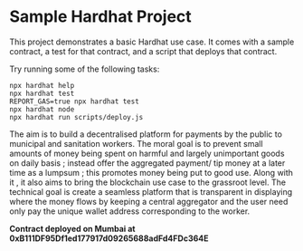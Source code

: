 # Sample Hardhat Project

This project demonstrates a basic Hardhat use case. It comes with a sample contract, a test for that contract, and a script that deploys that contract.

Try running some of the following tasks:

```shell
npx hardhat help
npx hardhat test
REPORT_GAS=true npx hardhat test
npx hardhat node
npx hardhat run scripts/deploy.js
```
The aim is to build a decentralised platform for payments by the public to municipal and sanitation workers.
The moral goal is to prevent small amounts of money being spent on harmful and largely unimportant goods on daily basis ; instead offer the aggregated payment/ tip money at a later time as a lumpsum ; this promotes money being put to good use. Along with it , it also aims to bring the blockchain use case to the grassroot level.
The technical goal is create a seamless platform that is transparent in displaying where the money flows by keeping a central aggregator and the user need only pay the unique wallet address corresponding to the worker.


**Contract deployed on Mumbai at 0xB111DF95Df1ed177917d09265688adFd4FDc364E**
